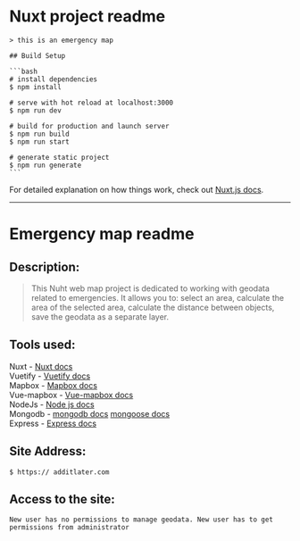 # Nuxt project readme

    > this is an emergency map

    ## Build Setup

    ```bash
    # install dependencies
    $ npm install

    # serve with hot reload at localhost:3000
    $ npm run dev

    # build for production and launch server
    $ npm run build
    $ npm run start

    # generate static project
    $ npm run generate
    ```

   For detailed explanation on how things work, check out [Nuxt.js docs](https://nuxtjs.org).
  ***
# Emergency map readme 
 ## Description: 
  > This Nuht web map project is dedicated to working with geodata related to emergencies. It allows you to: select an area, calculate the area of the selected area, 
  > calculate the distance between objects, save the geodata as a separate layer.

  ## Tools used:
  Nuxt -  [Nuxt docs](https://nuxtjs.org)<br>
  Vuetify -  [Vuetify docs](https://vuetifyjs.com/ru/getting-started/quick-start/)<br>
  Mapbox -  [Mapbox docs](https://www.mapbox.com/)<br>
  Vue-mapbox - [Vue-mapbox docs](https://soal.github.io/vue-mapbox/)<br>
  NodeJs - [Node js docs](https://nodejs.org/dist/latest-v12.x/docs/api/)<br>
  Mongodb - [mongodb docs](https://docs.mongodb.com/) [mongoose docs](https://mongoosejs.com/docs/api.html)<br>
  Express - [Express docs](https://expressjs.com/ru/api.html)<br>
  ## Site Address:
    $ https:// additlater.com
  ## Access to the site:
    New user has no permissions to manage geodata. New user has to get permissions from administrator
